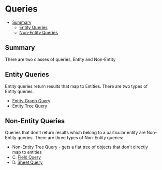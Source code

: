 # Queries
<!-- TOC -->

- [Summary](#summary)
    - [Entity Queries](#entity-queries)
    - [Non-Entity Queries](#non-entity-queries)

<!-- /TOC -->
## Summary

There are two classes of queries, Entity and Non-Entity

## Entity Queries

Entity queries return results that map to Entities.  There are two types of Entity queries:

- [Entity Graph Query](./query_types/entity_graph_query.md)
- [Entity Tree Query](./query_types/entity_tree_query.md)

## Non-Entity Queries

Queries that don't return results which belong to a particular entity are Non-Entity queries. There are three types of Non-Entity queries:

- Non-Entity Tree Query - gets a flat tree of objects that don't directly map to entities
- C. [Field Query](./query_types/field_query.md)
- D. [Sheet Query](./query_types/sheet_query.md)
